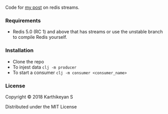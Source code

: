 Code for [my post](https://tirkarthi.github.io/programming/2018/08/17/redis-streams-clojure.html) on redis streams.

### Requirements

* Redis 5.0 (RC 1) and above that has streams or use the unstable branch to compile Redis yourself.

### Installation

* Clone the repo
* To injest data `clj -m producer`
* To start a consumer `clj -m consumer <consumer_name>`

### License

Copyright © 2018 Karthikeyan S

Distributed under the MIT License
